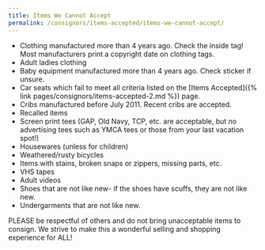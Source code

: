 ```yaml
---
title: Items We Cannot Accept
permalink: /consignors/items-accepted/items-we-cannot-accept/
---
```


* Clothing manufactured more than 4 years ago. Check the inside tag! Most manufacturers print a copyright date on clothing tags.
* Adult ladies clothing
* Baby equipment manufactured more than 4 years ago. Check sticker if unsure.
* Car seats which fail to meet all criteria listed on the [Items Accepted]({% link pages/consignors/items-accepted-2.md %}) page.
* Cribs manufactured before July 2011\. Recent cribs are accepted.
* Recalled items
* Screen print tees (GAP, Old Navy, TCP, etc. are acceptable, but no advertising tees such as YMCA tees or those from your last vacation spot!)
* Housewares (unless for children)
* Weathered/rusty bicycles
* Items with stains, broken snaps or zippers, missing parts, etc.
* VHS tapes
* Adult videos
* Shoes that are not like new- if the shoes have scuffs, they are not like new.
* Undergarments that are not like new.

PLEASE be respectful of others and do not bring unacceptable items to consign. We strive to make this a wonderful selling and shopping experience for ALL!
